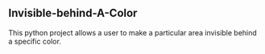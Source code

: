 ## Invisible-behind-A-Color

This python project allows a user to make a particular area invisible behind a specific color.
